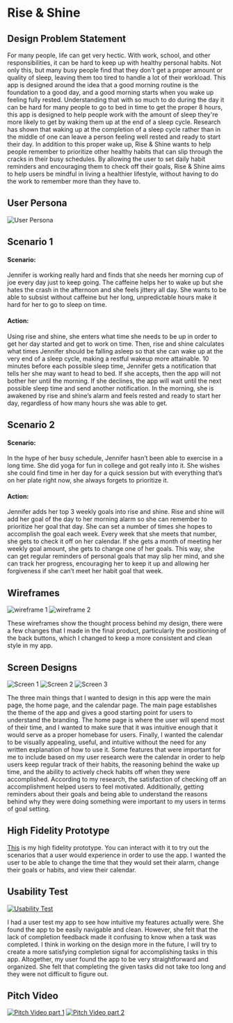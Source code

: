 # Rise & Shine
## Design Problem Statement
For many people, life can get very hectic. With work, school, and other responsibilities, it can be hard to keep up with healthy personal habits. Not only this, but many busy people find that they don't get a proper amount or quality of sleep, leaving them too tired to handle a lot of their workload. This app is designed around the idea that a good morning routine is the foundation to a good day, and a good morning starts when you wake up feeling fully rested. Understanding that with so much to do during the day it can be hard for many people to go to bed in time to get the proper 8 hours, this app is designed to help people work with the amount of sleep they're more likely to get by waking them up at the end of a sleep cycle. Research has shown that waking up at the completion of a sleep cycle rather than in the middle of one can leave a person feeling well rested and ready to start their day. In addition to this proper wake up, Rise & Shine wants to help people remember to prioritize other healthy habits that can slip through the cracks in their busy schedules. By allowing the user to set daily habit reminders and encouraging them to check off their goals, Rise & Shine aims to help users be mindful in living a healthier lifestyle, without having to do the work to remember more than they have to.

## User Persona
![User Persona](https://kcarino17.github.io/DH150-UX/final-project/User%20Persona%20DH%20150.png)

## Scenario 1

#### Scenario:    
Jennifer is working really hard and finds that she needs her morning cup of joe every day just to keep going. The caffeine helps her to wake up but she hates the crash in the afternoon and she feels jittery all day. She wants to be able to subsist without caffeine but her long, unpredictable hours make it hard for her to go to sleep on time.    
#### Action:      
Using rise and shine, she enters what time she needs to be up in order to get her day started and get to work on time. Then, rise and shine calculates what times Jennifer should be falling asleep so that she can wake up at the very end of a sleep cycle, making a restful wakeup more attainable. 10 minutes before each possible sleep time, Jennifer gets a notification that tells her she may want to head to bed. If she accepts, then the app will not bother her until the morning. If she declines, the app will wait until the next possible sleep time and send another notification. In the morning, she is awakened by rise and shine’s alarm and feels rested and ready to start her day, regardless of how many hours she was able to get.

## Scenario 2

#### Scenario:    
In the hype of her busy schedule, Jennifer hasn’t been able to exercise in a long time. She did yoga for fun in college and got really into it. She wishes she could find time in her day for a quick session but with everything that’s on her plate right now, she always forgets to prioritize it.     

#### Action:      
Jennifer adds her top 3 weekly goals into rise and shine. Rise and shine will add her goal of the day to her morning alarm so she can remember to prioritize her goal that day. She can set a number of times she hopes to accomplish the goal each week. Every week that she meets that number, she gets to check it off on her calendar. If she gets a month of meeting her weekly goal amount, she gets to change one of her goals. This way, she can get regular reminders of personal goals that may slip her mind, and she can track her progress, encouraging her to keep it up and allowing her forgiveness if she can’t meet her habit goal that week.   

## Wireframes
![wireframe 1](https://kcarino17.github.io/DH150-UX/final-project/Wireframes-page-001.jpg)
![wireframe 2](https://kcarino17.github.io/DH150-UX/final-project/Wireframes-page-002.jpg)

These wireframes show the thought process behind my design, there were a few changes that I made in the final product, particularly the positioning of the back buttons, which I changed to keep a more consistent and clean style in my app.

## Screen Designs
![Screen 1](https://kcarino17.github.io/DH150-UX/final-project/SmartSelectImage_2019-12-11-18-05-46.png)
![Screen 2](https://kcarino17.github.io/DH150-UX/final-project/SmartSelectImage_2019-12-11-18-06-36.png)
![Screen 3](https://kcarino17.github.io/DH150-UX/final-project/SmartSelectImage_2019-12-11-18-07-47.png)    

The three main things that I wanted to design in this app were the main page, the home page, and the calendar page. The main page establishes the theme of the app and gives a good starting point for users to understand the branding. The home page is where the user will spend most of their time, and I wanted to make sure that it was intuitive enough that it would serve as a proper homebase for users. Finally, I wanted the calendar to be visually appealing, useful, and intuitive without the need for any written explanation of how to use it. Some features that were important for me to include based on my user research were the calendar in order to help users keep regular track of their habits, the reasoning behind the wake up time, and the ability to actively check habits off when they were accomplished. According to my research, the satisfaction of checking off an accomplishment helped users to feel motivated. Additionally, getting reminders about their goals and being able to understand the reasons behind why they were doing something were important to my users in terms of goal setting.

## High Fidelity Prototype
[This](https://xd.adobe.com/view/637c76e1-67de-482e-53ce-179da3d37fe5-154d/?fullscreen&hints=off) is my high fidelity prototype. You can interact with it to try out the scenarios that a user would experience in order to use the app. I wanted the user to be able to change the time that they would set their alarm, change their goals or habits, and view their calendar. 

## Usability Test


[![Usability Test](http://img.youtube.com/vi/-Ddl4dxGP5UE/0.jpg)](http://www.youtube.com/watch?v=-Ddl4dxGP5U)


I had a user test my app to see how intuitive my features actually were. She found the app to be easily navigable and clean. However, she felt that the lack of completion feedback made it confusing to know when a task was completed. I think in working on the design more in the future, I will try to create a more satisfying completion signal for accomplishing tasks in this app. Altogether, my user found the app to be very straightforward and organized. She felt that completing the given tasks did not take too long and they were not difficult to figure out.

## Pitch Video
[![Pitch Video part 1](http://img.youtube.com/vi/-Ddl4dxGP5UE/0.jpg)](http://www.youtube.com/watch?v==rojLV-JQ3Z4) 
[![Pitch Video part 2](http://img.youtube.com/vi/-Ddl4dxGP5UE/0.jpg)](http://www.youtube.com/watch?v=XypjH1prV4U)


